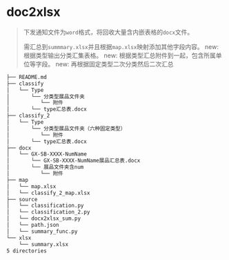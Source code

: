 # doc2xlsx

> 下发通知文件为`word`格式，将回收大量含内嵌表格的`docx`文件。
> 
> 需汇总到`summmary.xlsx`并且根据`map.xlsx`映射添加其他字段内容。
> new: 根据类型输出分类汇集表格。
> new: 根据类型汇总附件到一起，包含所属单位等字段。
> new: 再根据固定类型二次分类然后二次汇总

```markdown
├── README.md
├── classify
│   └── Type
│       └── 分类型展品文件夹
│          └── 附件
│       └── type汇总表.docx
├── classify_2
│   └── Type
│       └── 分类型展品文件夹（六种固定类型）
│          └── 附件
│       └── type汇总表.docx
├── docx
│   └── GX-SB-XXXX-NumName
│       └── GX-SB-XXXX-NumName展品汇总表.docx
│       └── 展品文件夹含num
│          └── 附件
├── map
│   └── map.xlsx
│   └── classify_2_map.xlsx 
├── source
│   └── classification.py
│   └── classification_2.py
│   └── docx2xlsx_sum.py
│   └── path.json
│   └── summary_func.py
└── xlsx
    └── summary.xlsx
5 directories
```
